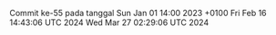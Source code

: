 Commit ke-55 pada tanggal Sun Jan 01 14:00 2023 +0100
Fri Feb 16 14:43:06 UTC 2024
Wed Mar 27 02:29:06 UTC 2024
